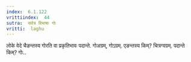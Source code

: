 ```yaml
---
index:  6.1.122
vrittiindex:  44
sutra:  सर्वत्र विभाषाः गोः
vritti:  laghu 
---
```


लोके वेदे चैङन्तस्य गोरति वा प्रकृतिभावः पदान्ते. गोअग्रम्, गोऽग्रम्. एङन्तस्य किम्? चित्रग्वग्रम्. पदान्ते किम्? गोः..

